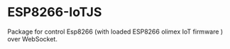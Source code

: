 # ESP8266-IoTJS
Package for control Esp8266 (with loaded ESP8266 olimex IoT firmware ) over WebSocket.

